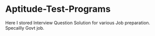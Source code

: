 # Aptitude-Test-Programs
Here I stored Interview Question Solution for various Job preparation. Specailly Govt job. 
